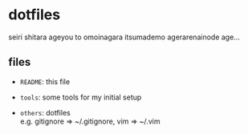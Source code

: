 # dotfiles

seiri shitara ageyou to omoinagara itsumademo agerarenainode age...

## files

- `README`: this file

- `tools`: some tools for my initial setup

- `others`: dotfiles  
  e.g. gitignore => ~/.gitignore, vim => ~/.vim

